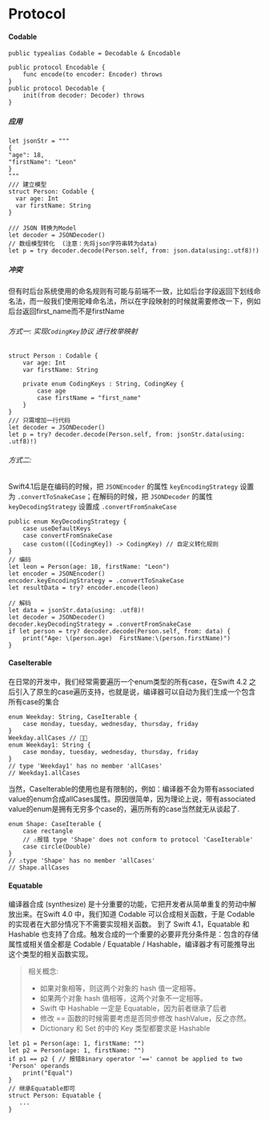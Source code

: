 # Protocol



#### Codable

```
public typealias Codable = Decodable & Encodable

public protocol Encodable {
    func encode(to encoder: Encoder) throws
}
public protocol Decodable {
    init(from decoder: Decoder) throws
}
```

##### 应用

```
let jsonStr = """
{
"age": 18,
"firstName": "Leon"
}
"""
/// 建立模型
struct Person: Codable {
  var age: Int
  var firstName: String
}

/// JSON 转换为Model
let decoder = JSONDecoder()
// 数组模型转化  (注意：先将json字符串转为data)
let p = try decoder.decode(Person.self, from: json.data(using:.utf8)!)
```

##### 冲突

但有时后台系统使用的命名规则有可能与前端不一致，比如后台字段返回下划线命名法，而一般我们使用驼峰命名法，所以在字段映射的时候就需要修改一下，例如后台返回first_name而不是firstName

###### 方式一: 实现`CodingKey`协议 进行枚举映射

```
struct Person : Codable {
    var age: Int
    var firstName: String
    
    private enum CodingKeys : String, CodingKey {
        case age
        case firstName = "first_name"
    }
}
/// 只需增加一行代码
let decoder = JSONDecoder()
let p = try? decoder.decode(Person.self, from: jsonStr.data(using: .utf8)!)
```

###### 方式二:

Swift4.1后是在编码的时候，把 `JSONEncoder` 的属性 `keyEncodingStrategy` 设置为 `.convertToSnakeCase`；在解码的时候，把 `JSONDecoder` 的属性 `keyDecodingStrategy` 设置成 `.convertFromSnakeCase`

```
public enum KeyDecodingStrategy {
    case useDefaultKeys
    case convertFromSnakeCase
    case custom(([CodingKey]) -> CodingKey) // 自定义转化规则
}
// 编码
let leon = Person(age: 18, firstName: "Leon")
let encoder = JSONEncoder()
encoder.keyEncodingStrategy = .convertToSnakeCase
let resultData = try? encoder.encode(leon)

// 解码
let data = jsonStr.data(using: .utf8)!
let decoder = JSONDecoder()
decoder.keyDecodingStrategy = .convertFromSnakeCase
if let person = try? decoder.decode(Person.self, from: data) {
    print("Age: \(person.age)  FirstName:\(person.firstName)")
}

```



#### CaseIterable

在日常的开发中，我们经常需要遍历一个enum类型的所有case，在Swift 4.2 之后引入了原生的case遍历支持，也就是说，编译器可以自动为我们生成一个包含所有case的集合

```
enum Weekday: String, CaseIterable {
    case monday, tuesday, wednesday, thursday, friday
}
Weekday.allCases // 👌🏻
enum Weekday1: String {
    case monday, tuesday, wednesday, thursday, friday
}
// type 'Weekday1' has no member 'allCases'
// Weekday1.allCases
```

当然，CaseIterable的使用也是有限制的，例如：编译器不会为带有associated value的enum合成allCases属性。原因很简单，因为理论上说，带有associated value的enum是拥有无穷多个case的，遍历所有的case当然就无从谈起了.

```
enum Shape: CaseIterable {
    case rectangle
    // ⚠️报错 type 'Shape' does not conform to protocol 'CaseIterable'
    case circle(Double)
}
// ⚠️type 'Shape' has no member 'allCases'
// Shape.allCases 
```



#### Equatable

编译器合成 (synthesize) 是十分重要的功能，它把开发者从简单重复的劳动中解放出来。在Swift 4.0 中，我们知道 Codable 可以合成相关函数，于是 Codable 的实现者在大部分情况下不需要实现相关函数。 到了 Swift 4.1，Equatable 和 Hashable 也支持了合成。触发合成的一个重要的必要非充分条件是：包含的存储属性或相关值全都是 Codable / Equatable / Hashable，编译器才有可能推导出这个类型的相关函数实现。

> 相关概念:
>
> - 如果对象相等，则这两个对象的 hash 值一定相等。
> - 如果两个对象 hash 值相等，这两个对象不一定相等。
> - Swift 中 Hashable 一定是 Equatable，因为前者继承了后者
> - 修改 == 函数的时候需要考虑是否同步修改 hashValue，反之亦然。
> - Dictionary 和 Set 的中的 Key 类型都要求是 Hashable

```
let p1 = Person(age: 1, firstName: "")
let p2 = Person(age: 1, firstName: "")
if p1 == p2 { // 报错Binary operator '==' cannot be applied to two 'Person' operands
    print("Equal")
}
// 继承Equatable即可
struct Person: Equatable {
   ...
}
```

